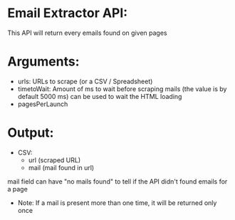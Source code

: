 # Email Extractor API:

This API will return every emails found on given pages

# Arguments:
- urls: URLs to scrape (or a CSV / Spreadsheet)
- timetoWait: Amount of ms to wait before scraping mails (the value is by default 5000 ms) can be used to wait the HTML loading
- pagesPerLaunch

# Output:
- CSV:
  - url (scraped URL)
  - mail (mail found in url)

mail field can have "no mails found" to tell if the API didn't found emails for a page

- Note:
 If a mail is present more than one time, it will be returned only once